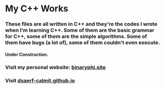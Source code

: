 # My C++ Works

### These files are all written in C++ and they're the codes I wrote when I'm learning C++. Some of them are the basic grammar for C++, some of them are the simple algorithms. Some of them have bugs (a lot of), some of them couldn't even execute.

#### Under Construction.

### Visit my personal website: [binaryphi.site][1]
### Visit [dsaerf-calmit.github.io][2]

[1]: http://binaryphi.site
[2]: https://dsaerf-calmit.github.io
